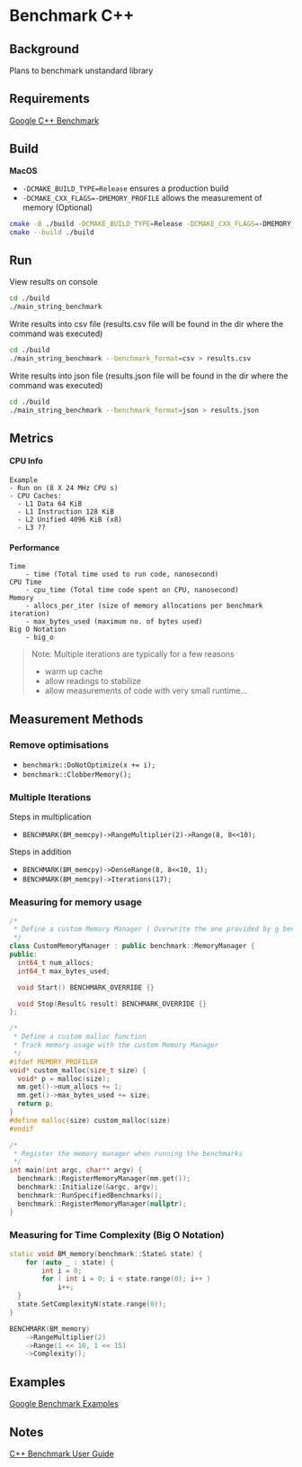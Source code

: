 # Benchmark C++


## Background

Plans to benchmark unstandard library

## Requirements

[Google C++ Benchmark](https://github.com/google/benchmark)

## Build

**MacOS**
- `-DCMAKE_BUILD_TYPE=Release` ensures a production build
- `-DCMAKE_CXX_FLAGS=-DMEMORY_PROFILE` allows the measurement of memory (Optional)

```sh
cmake -B ./build -DCMAKE_BUILD_TYPE=Release -DCMAKE_CXX_FLAGS=-DMEMORY_PROFILER
cmake --build ./build
```

## Run 

View results on console
```sh
cd ./build
./main_string_benchmark 
```

Write results into csv file (results.csv file will be found in the dir where the command was executed)
```sh
cd ./build
./main_string_benchmark --benchmark_format=csv > results.csv
```

Write results into json file (results.json file will be found in the dir where the command was executed)
```sh
cd ./build
./main_string_benchmark --benchmark_format=json > results.json
```



## Metrics

#### CPU Info
``` 
Example
- Run on (8 X 24 MHz CPU s)
- CPU Caches:
  - L1 Data 64 KiB
  - L1 Instruction 128 KiB
  - L2 Unified 4096 KiB (x8)
  - L3 ??
```
  
#### Performance
```
Time
    - time (Total time used to run code, nanosecond)
CPU Time
    - cpu_time (Total time code spent on CPU, nanosecond)
Memory
    - allocs_per_iter (size of memory allocations per benchmark iteration)
    - max_bytes_used (maximum no. of bytes used)
Big O Notation
    - big_o 
```
    
> Note: Multiple iterations are typically for a few reasons
> - warm up cache
> - allow readings to stabilize 
> - allow measurements of code with very small runtime...


## Measurement Methods

### Remove optimisations
- `benchmark::DoNotOptimize(x += i);`
- `benchmark::ClobberMemory();`

### Multiple Iterations

Steps in multiplication
- `BENCHMARK(BM_memcpy)->RangeMultiplier(2)->Range(8, 8<<10);`

Steps in addition
- `BENCHMARK(BM_memcpy)->DenseRange(8, 8<<10, 1);`
- `BENCHMARK(BM_memcpy)->Iterations(17);`

### Measuring for memory usage

```c++
/* 
 * Define a custom Memory Manager ( Overwrite the one provided by g benchmark )
 */
class CustomMemoryManager : public benchmark::MemoryManager {
public:
  int64_t num_allocs;
  int64_t max_bytes_used;

  void Start() BENCHMARK_OVERRIDE {}

  void Stop(Result& result) BENCHMARK_OVERRIDE {}
};

/* 
 * Define a custom malloc function
 * Track memory usage with the custom Memory Manager 
 */
#ifdef MEMORY_PROFILER
void* custom_malloc(size_t size) {
  void* p = malloc(size);
  mm.get()->num_allocs += 1;
  mm.get()->max_bytes_used += size;
  return p;
}
#define malloc(size) custom_malloc(size)
#endif

/*
 * Register the memory manager when running the benchmarks
 */
int main(int argc, char** argv) {
  benchmark::RegisterMemoryManager(mm.get());
  benchmark::Initialize(&argc, argv);
  benchmark::RunSpecifiedBenchmarks();
  benchmark::RegisterMemoryManager(nullptr);
}
```

### Measuring for Time Complexity (Big O Notation)

```c++
static void BM_memory(benchmark::State& state) {
    for (auto _ : state) {
        int i = 0;
        for ( int i = 0; i < state.range(0); i++ )
            i++;
  }
  state.SetComplexityN(state.range(0));
}

BENCHMARK(BM_memory)
    ->RangeMultiplier(2)
    ->Range(1 << 10, 1 << 15)
    ->Complexity();
```


## Examples
[Google Benchmark Examples](https://github.com/google/benchmark/blob/62edc4fb00e1aeab86cc69c70eafffb17219d047/test)

## Notes
[C++ Benchmark User Guide](https://github.com/google/benchmark/blob/main/docs/user_guide.md#running-benchmarks)
